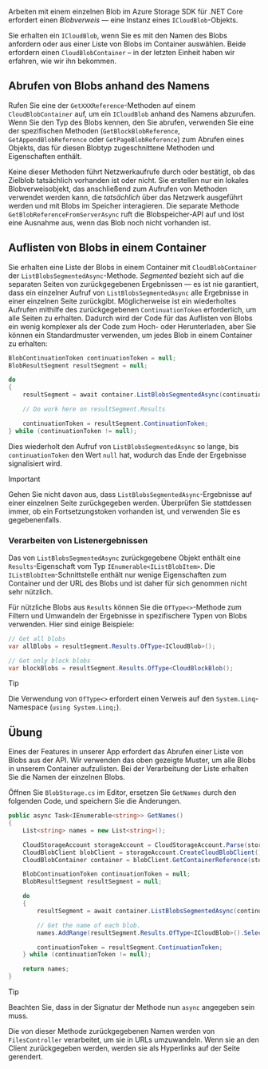 Arbeiten mit einem einzelnen Blob im Azure Storage SDK für .NET Core erfordert einen *Blobverweis* &mdash; eine Instanz eines `ICloudBlob`-Objekts.

Sie erhalten ein `ICloudBlob`, wenn Sie es mit den Namen des Blobs anfordern oder aus einer Liste von Blobs im Container auswählen. Beide erfordern einen `CloudBlobContainer` – in der letzten Einheit haben wir erfahren, wie wir ihn bekommen.

## <a name="getting-blobs-by-name"></a>Abrufen von Blobs anhand des Namens

Rufen Sie eine der `GetXXXReference`-Methoden auf einem `CloudBlobContainer` auf, um ein `ICloudBlob` anhand des Namens abzurufen. Wenn Sie den Typ des Blobs kennen, den Sie abrufen, verwenden Sie eine der spezifischen Methoden (`GetBlockBlobReference`, `GetAppendBlobReference` oder `GetPageBlobReference`) zum Abrufen eines Objekts, das für diesen Blobtyp zugeschnittene Methoden und Eigenschaften enthält.

Keine dieser Methoden führt Netzwerkaufrufe durch oder bestätigt, ob das Zielblob tatsächlich vorhanden ist oder nicht. Sie erstellen nur ein lokales Blobverweisobjekt, das anschließend zum Aufrufen von Methoden verwendet werden kann, die *tatsächlich* über das Netzwerk ausgeführt werden und mit Blobs im Speicher interagieren. Die separate Methode `GetBlobReferenceFromServerAsync` ruft die Blobspeicher-API auf und löst eine Ausnahme aus, wenn das Blob noch nicht vorhanden ist.

## <a name="listing-blobs-in-a-container"></a>Auflisten von Blobs in einem Container

Sie erhalten eine Liste der Blobs in einem Container mit `CloudBlobContainer` der `ListBlobsSegmentedAsync`-Methode. *Segmented* bezieht sich auf die separaten Seiten von zurückgegebenen Ergebnissen &mdash; es ist nie garantiert, dass ein einzelner Aufruf von `ListBlobsSegmentedAsync` alle Ergebnisse in einer einzelnen Seite zurückgibt. Möglicherweise ist ein wiederholtes Aufrufen mithilfe des zurückgegebenen `ContinuationToken` erforderlich, um alle Seiten zu erhalten. Dadurch wird der Code für das Auflisten von Blobs ein wenig komplexer als der Code zum Hoch- oder Herunterladen, aber Sie können ein Standardmuster verwenden, um jedes Blob in einem Container zu erhalten:

```csharp
BlobContinuationToken continuationToken = null;
BlobResultSegment resultSegment = null;

do
{
    resultSegment = await container.ListBlobsSegmentedAsync(continuationToken);

    // Do work here on resultSegment.Results

    continuationToken = resultSegment.ContinuationToken;
} while (continuationToken != null);
```

Dies wiederholt den Aufruf von `ListBlobsSegmentedAsync` so lange, bis `continuationToken` den Wert `null` hat, wodurch das Ende der Ergebnisse signalisiert wird.

> [!IMPORTANT]
> Gehen Sie nicht davon aus, dass `ListBlobsSegmentedAsync`-Ergebnisse auf einer einzelnen Seite zurückgegeben werden. Überprüfen Sie stattdessen immer, ob ein Fortsetzungstoken vorhanden ist, und verwenden Sie es gegebenenfalls.

### <a name="processing-list-results"></a>Verarbeiten von Listenergebnissen

Das von `ListBlobsSegmentedAsync` zurückgegebene Objekt enthält eine `Results`-Eigenschaft vom Typ `IEnumerable<IListBlobItem>`. Die `IListBlobItem`-Schnittstelle enthält nur wenige Eigenschaften zum Container und der URL des Blobs und ist daher für sich genommen nicht sehr nützlich.

Für nützliche Blobs aus `Results` können Sie die `OfType<>`-Methode zum Filtern und Umwandeln der Ergebnisse in spezifischere Typen von Blobs verwenden. Hier sind einige Beispiele:

```csharp
// Get all blobs
var allBlobs = resultSegment.Results.OfType<ICloudBlob>();

// Get only block blobs
var blockBlobs = resultSegment.Results.OfType<CloudBlockBlob();
```

> [!TIP]
> Die Verwendung von `OfType<>` erfordert einen Verweis auf den `System.Linq`-Namespace (`using System.Linq;`).

## <a name="exercise"></a>Übung

Eines der Features in unserer App erfordert das Abrufen einer Liste von Blobs aus der API. Wir verwenden das oben gezeigte Muster, um alle Blobs in unserem Container aufzulisten. Bei der Verarbeitung der Liste erhalten Sie die Namen der einzelnen Blobs.

Öffnen Sie `BlobStorage.cs` im Editor, ersetzen Sie `GetNames` durch den folgenden Code, und speichern Sie die Änderungen.

```csharp
public async Task<IEnumerable<string>> GetNames()
{
    List<string> names = new List<string>();

    CloudStorageAccount storageAccount = CloudStorageAccount.Parse(storageConfig.ConnectionString);
    CloudBlobClient blobClient = storageAccount.CreateCloudBlobClient();
    CloudBlobContainer container = blobClient.GetContainerReference(storageConfig.FileContainerName);

    BlobContinuationToken continuationToken = null;
    BlobResultSegment resultSegment = null;

    do
    {
        resultSegment = await container.ListBlobsSegmentedAsync(continuationToken);

        // Get the name of each blob.
        names.AddRange(resultSegment.Results.OfType<ICloudBlob>().Select(b => b.Name));

        continuationToken = resultSegment.ContinuationToken;
    } while (continuationToken != null);

    return names;
}
```

> [!TIP]
> Beachten Sie, dass in der Signatur der Methode nun `async` angegeben sein muss.

Die von dieser Methode zurückgegebenen Namen werden von `FilesController` verarbeitet, um sie in URLs umzuwandeln. Wenn sie an den Client zurückgegeben werden, werden sie als Hyperlinks auf der Seite gerendert.